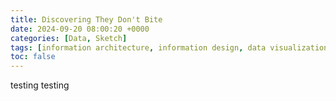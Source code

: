 ```yaml
---
title: Discovering They Don't Bite
date: 2024-09-20 08:00:20 +0000
categories: [Data, Sketch]
tags: [information architecture, information design, data visualization, data literacy]     # TAG names should always be lowercase
toc: false
---
```

testing testing